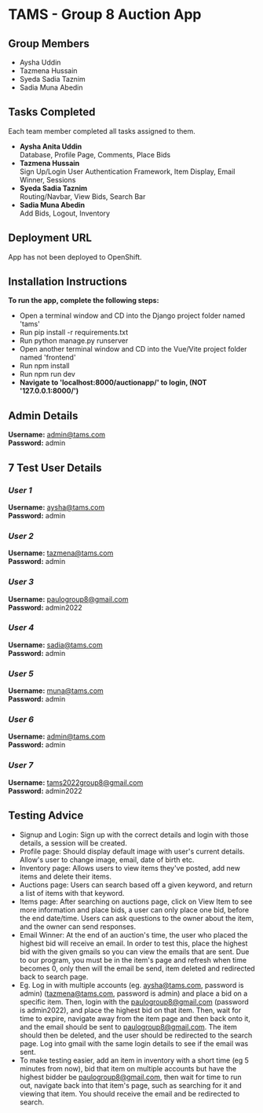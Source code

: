 # TAMS - Group 8 Auction App

## Group Members
- Aysha Uddin
- Tazmena Hussain
- Syeda Sadia Taznim
- Sadia Muna Abedin

## Tasks Completed
Each team member completed all tasks assigned to them. <br>
- **Aysha Anita Uddin** <br>
Database, Profile Page, Comments, Place Bids
- **Tazmena Hussain** <br>
Sign Up/Login User Authentication Framework, Item Display, Email Winner, Sessions
- **Syeda Sadia Taznim** <br>
Routing/Navbar, View Bids, Search Bar
- **Sadia Muna Abedin** <br>
Add Bids, Logout, Inventory

## Deployment URL
App has not been deployed to OpenShift.

## Installation Instructions
**To run the app, complete the following steps:** 
 - Open a terminal window and CD into the Django project folder named 'tams'
 - Run pip install -r requirements.txt
 - Run python manage.py runserver
 - Open another terminal window and CD into the Vue/Vite project folder named 'frontend'
 - Run npm install 
 - Run npm run dev
 - **Navigate to 'localhost:8000/auctionapp/' to login, (NOT '127.0.0.1:8000/')**


## Admin Details
**Username:** admin@tams.com
<br>
**Password:** admin

## 7 Test User Details
### *User 1*
**Username:** aysha@tams.com
<br>
**Password:** admin
<br>
### *User 2*
**Username:** tazmena@tams.com
<br>
**Password:** admin
<br>
### *User 3*
**Username:** paulogroup8@gmail.com
<br>
**Password:** admin2022
### *User 4*
**Username:** sadia@tams.com
<br>
**Password:** admin
<br>
### *User 5*
**Username:** muna@tams.com
<br>
**Password:** admin
### *User 6*
**Username:** admin@tams.com
<br>
**Password:** admin
### *User 7*
**Username:** tams2022group8@gmail.com
<br>
**Password:** admin2022

## Testing Advice
- Signup and Login: Sign up with the correct details and login with those details, a session will be created.
- Profile page: Should display default image with user's current details. Allow's user to change image, email, date of birth etc.
- Inventory page: Allows users to view items they've posted, add new items and delete their items.
- Auctions page: Users can search based off a given keyword, and return a list of items with that keyword.
- Items page: After searching on auctions page, click on View Item to see more information and place bids, a user can only place one bid, before the end date/time. Users can ask questions to the owner about the item, and the owner can send responses.
- Email Winner: At the end of an auction's time, the user who placed the highest bid will receive an email. In order to test this, place the highest bid with the given gmails so you can view the emails that are sent. Due to our program, you must be in the item's page and refresh when time becomes 0, only then will the email be send, item deleted and redirected back to search page.
- Eg. Log in with multiple accounts (eg. aysha@tams.com, password is admin) (tazmena@tams.com, password is admin) and place a bid on a specific item. Then, login with the paulogroup8@gmail.com (password is admin2022), and place the highest bid on that item. Then, wait for time to expire, navigate away from the item page and then back onto it, and the email should be sent to paulogroup8@gmail.com. The item should then be deleted, and the user should be redirected to the search page. Log into gmail with the same login details to see if the email was sent.
- To make testing easier, add an item in inventory with a short time (eg 5 minutes from now), bid that item on multiple accounts but have the highest bidder be paulogroup8@gmail.com, then wait for time to run out, navigate back into that item's page, such as searching for it and viewing that item. You should receive the email and be redirected to search.
